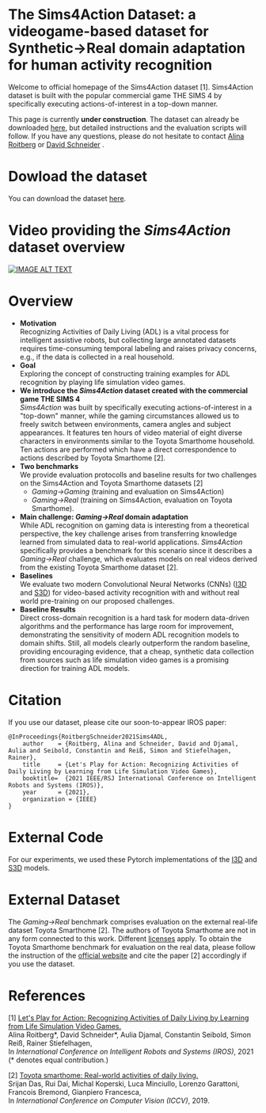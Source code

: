 
# The Sims4Action Dataset: a videogame-based dataset for Synthetic→Real domain adaptation for human activity recognition

Welcome to official homepage of the Sims4Action dataset [1]. Sims4Action dataset is built  with  the  popular  commercial  game THE SIMS 4 by specifically executing actions-of-interest in a top-down manner.

This page is currently **under construction**. The dataset can already be downloaded [here](https://cvhci.anthropomatik.kit.edu/~aroitberg/datasets/sims4action/Sims4ActionVideos.zip), but detailed instructions and the evaluation scripts will follow.
If you have any questions, please do not hesitate to contact [Alina Roitberg](https://cvhci.anthropomatik.kit.edu/~aroitberg) or [David Schneider](https://cvhci.anthropomatik.kit.edu/people_2125.php) .

# Dowload the dataset

You can download the dataset [here](https://cvhci.anthropomatik.kit.edu/~aroitberg/datasets/sims4action/Sims4ActionVideos.zip).

# Video providing the *Sims4Action* dataset overview

[![IMAGE ALT TEXT](https://img.youtube.com/vi/iSJ0fxXiS6s/0.jpg)](https://youtu.be/iSJ0fxXiS6s "Sims4Action dataset overview.")


# Overview

* **Motivation**  
  Recognizing Activities of Daily Living (ADL) is a vital process for intelligent assistive robots, but collecting large annotated datasets requires time-consuming temporal labeling and raises privacy concerns, e.g., if the data is collected in a real household.
* **Goal**  
  Exploring the concept of constructing training examples for ADL recognition by playing life simulation video games.  
* **We introduce the ***Sims4Action*  dataset** created with the commercial game THE SIMS 4**  
  *Sims4Action* was built by specifically executing actions-of-interest in a "top-down" manner, while the gaming circumstances allowed us to freely switch between environments, camera angles and subject appearances. It features ten hours of video material of eight diverse characters in environments similar to the Toyota Smarthome household. Ten actions are performed which have a direct correspondence to actions described by Toyota Smarthome [2].
* **Two benchmarks**  
  We provide evaluation protocolls and baseline results for two challenges on the Sims4Action and Toyota Smarthome datasets [2]
  * *Gaming→Gaming* (training and evaluation on Sims4Action) 
  * *Gaming→Real* (training on Sims4Action, evaluation on Toyota Smarthome).
* **Main challenge: *Gaming→Real* domain adaptation**  
  While ADL recognition on gaming data is interesting from a theoretical perspective, the key challenge arises from transferring knowledge learned from simulated data to real-world applications. *Sims4Action* specifically provides a benchmark for this scenario since it describes a *Gaming→Real* challenge, which evaluates models on real videos derived from the existing Toyota Smarthome dataset [2]. 
* **Baselines**  
  We evaluate two modern Convolutional Neural Networks (CNNs) ([I3D](https://github.com/hassony2/kinetics_i3d_pytorch) and [S3D](https://github.com/kylemin/S3D)) for video-based activity recognition with and without real world pre-training on our proposed challenges.
* **Baseline Results**  
  Direct cross-domain recognition is a  hard task for modern data-driven algorithms and the performance has large room for improvement, demonstrating the sensitivity of modern ADL recognition models to domain shifts. Still, all models clearly outperform the random baseline, providing encouraging evidence, that a cheap, synthetic data collection from sources such as life simulation video games is a promising direction for training ADL models.


# Citation

If you use our dataset, please cite our soon-to-appear IROS paper:

```
@InProceedings{RoitbergSchneider2021Sims4ADL,
    author    = {Roitberg, Alina and Schneider, David and Djamal, Aulia and Seibold, Constantin and Reiß, Simon and Stiefelhagen, Rainer},
    title     = {Let's Play for Action: Recognizing Activities of Daily Living by Learning from Life Simulation Video Games},
    booktitle=  {2021 IEEE/RSJ International Conference on Intelligent Robots and Systems (IROS)},
    year      = {2021},
    organization = {IEEE}
}
```

# External Code

For our experiments, we used these Pytorch implementations of the [I3D](https://github.com/hassony2/kinetics_i3d_pytorch) and [S3D](https://github.com/kylemin/S3D) models.

# External Dataset

The *Gaming→Real* benchmark comprises evaluation on the external real-life dataset Toyota Smarthome [2]. The authors of Toyota Smarthome are not in any form connected to this work. Different [licenses](https://project.inria.fr/toyotasmarthome/files/2020/12/License_v2.pdf) apply. To obtain the Toyota Smarthome benchmark for evaluation on the real data, please follow the instruction of the [official website](https://project.inria.fr/toyotasmarthome/) and cite the paper [2] accordingly if you use the dataset. 


# References 

[1] [Let's Play for Action: Recognizing Activities of Daily Living by Learning from Life Simulation Video Games.](http://arxiv.org/abs/2107.05617
)\
Alina Roitberg*, David Schneider*, Aulia Djamal, Constantin Seibold, Simon Reiß, Rainer Stiefelhagen,\
In *International Conference on Intelligent Robots and Systems (IROS)*, 2021
(* denotes equal contribution.)

[2] [Toyota smarthome: Real-world activities of daily living.](https://arxiv.org/pdf/2010.14982.pdf)\
Srijan Das, Rui Dai, Michal Koperski, Luca Minciullo, Lorenzo Garattoni, Francois Bremond, Gianpiero Francesca,\
In *International Conference on Computer Vision (ICCV)*, 2019.



